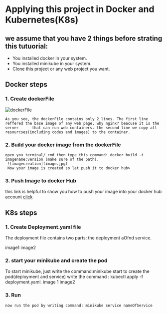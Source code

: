 
# Applying this project in Docker and Kubernetes(K8s)

## we assume that you have 2 things before strating this tutuorial:
   - You installed docker in your system.
   - You installed minikube in your system.
   - Clone this project or any web project you want.
  
 ## Docker steps 
  
  ### 1. Create dockerFile 
   ![dockerFile](image.jpg)
   
   
    As you see, the dockerFile contains only 2 lines. The first line reffered the base image of any web page, why nginx? beacuse it is the server      that can run web containers. the second line we copy all resourcses(including codes and images) to the container.
  
  ### 2. Build your docker image from the dockerFile
    open you terminal/ cmd then type this command: docker build -t imagename:version (make sure of the path).
     ![imagecreation](image.jpg)
     Now your image is created so let push it to docker hub>
  ### 3. Push Image to docker Hub
   this link is helpful to show you how to push your image into your docker hub account [click](https://www.youtube.com/watch?v=EIHY_CY5J0k)
    
 ## K8s steps
 ### 1. Create Deployment.yaml file 
  The deployment file contains two parts: the deployment aOfnd service.
  
 image1
 image2
 
 ### 2. start your minikube and create the pod
  To start minikube, just write the command:minikube start 
  to create the pod(deployment and service) write the command : kubectl apply -f deployment.yaml.
  image 1
  image2
  
  ### 3. Run 
    now run the pod by writing command: minikube service nameOfService 
 

